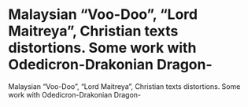 # Malaysian “Voo-Doo”, “Lord Maitreya”, Christian texts distortions. Some work with Odedicron-Drakonian Dragon-

Malaysian “Voo-Doo”, “Lord Maitreya”, Christian texts distortions. Some work with Odedicron-Drakonian Dragon-